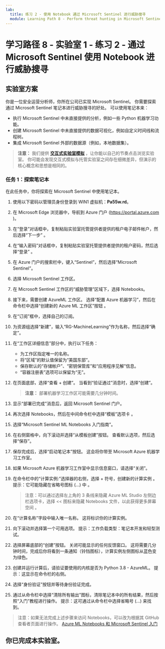 ```yaml
---
lab:
  title: 练习 2 - 使用 Notebook 通过 Microsoft Sentinel 进行威胁搜寻
  module: Learning Path 8 - Perform threat hunting in Microsoft Sentinel
---
```


# 学习路径 8 - 实验室 1 - 练习 2 - 通过 Microsoft Sentinel 使用 Notebook 进行威胁搜寻

## 实验室方案

你是一位安全运营分析师，你所在公司已实现 Microsoft Sentinel。 你需要探索通过 Microsoft Sentinel 笔记本进行威胁搜寻的好处。 可以使用笔记本来：

- 执行 Microsoft Sentinel 中未直接提供的分析，例如一些 Python 机器学习功能。
- 创建 Microsoft Sentinel 中未直接提供的数据可视化，例如自定义时间线和流程树。
- 集成 Microsoft Sentinel 外部的数据源（例如，本地数据集）。

>**注意：** 我们提供 **[交互式实验室模拟](https://mslabs.cloudguides.com/guides/SC-200%20Lab%20Simulation%20-%20Hunt%20for%20threats%20using%20notebooks%20in%20Microsoft%20Sentinel)** ，让你能以自己的节奏点击浏览实验室。 你可能会发现交互式模拟与托管实验室之间存在细微差异，但演示的核心概念和思想是相同的。 

### 任务 1：探索笔记本

在此任务中，你将探索在 Microsoft Sentinel 中使用笔记本。

1. 使用以下密码以管理员身份登录到 WIN1 虚拟机：**Pa55w.rd**。  

1. 在 Microsoft Edge 浏览器中，导航到 Azure 门户 (https://portal.azure.com )。

1. 在“登录”对话框中，复制粘贴实验室托管提供者提供的租户电子邮件帐户，然后选择“下一步”  。

1. 在“输入密码”对话框中，复制粘贴实验室托管提供者提供的租户密码，然后选择“登录”  。

1. 在 Azure 门户的搜索栏中，键入“Sentinel”，然后选择“Microsoft Sentinel”。

1. 选择 Microsoft Sentinel 工作区。

1. 在 Microsoft Sentinel 工作区的“威胁管理”区域下，选择 Notebooks。

1. 接下来，需要创建 AzureML 工作区。 选择“配置 Azure 机器学习”，然后在命令栏中选择“创建新的 Azure ML 工作区”按钮 。

1. 在“订阅”框中，选择自己的订阅。

1. 为资源组选择“新建”，输入“RG-MachineLearning”作为名称，然后选择“确定”。 

1. 在“工作区详细信息”部分中，执行以下任务：

     - 为工作区指定唯一的名称。
     - 将“区域”的默认值保留为“美国东部”。
     - 保存默认的“存储帐户”、“密钥保管库”和“应用程序见解”信息。
     - “容器注册表”选项可以保留为“无”。

1. 在页面底部，选择“查看 + 创建”。 当看到“验证通过”消息时，选择“创建”。 

     >**注意：** 部署机器学习工作区可能需要几分钟时间。

1. 显示“部署已完成”消息后，返回 Microsoft Sentinel 门户。

1. 再次选择 Notebooks，然后在中间命令栏中选择“模板”选项卡 。 

1. 选择“Microsoft Sentinel ML Notebooks 入门指南”。 

1. 在右侧窗格中，向下滚动并选择“从模板创建”按钮。 查看默认选项，然后选择“保存”。

1. 保存完成后，选择“启动笔记本”按钮。 这会将你带至 Microsoft Azure 机器学习工作室。

1. 如果 Microsoft Azure 机器学习工作室中显示信息窗口，请选择“关闭”。

1. 在命令栏中的“计算实例:”选择器的右侧，选择 + 符号，创建新的计算实例 。 提示：它可能隐藏在省略号图标 (...) 中 。

     >注意：可以通过选择左上角的 3 条线来隐藏 Azure ML Studio 左侧边栏选项卡，选择 << 图标来隐藏 Notebooks 文件，以此获得更多屏幕空间 。

1. 在“计算名称”字段中输入唯一名称。 这将标识你的计算实例。

1. 向下滚动并选择第一个可用选项。 提示：工作负载类型：笔记本开发和轻型测试。

1. 选择屏幕底部的“创建”按钮。 关闭可能显示的任何反馈窗口。 这将需要几分钟时间，完成后你将看到一条通知（铃铛图标），计算实例左侧图标从蓝色变为绿色。

1. 创建并运行计算后，请验证要使用的内核是否为 Python 3.8 - AzureML。 提示：这显示在命令栏的右侧。

1. 选择“身份验证”按钮并等待身份验证完成。

1. 通过从命令栏中选择“清除所有输出”图标，清除笔记本中的所有结果，然后按照“入门”教程进行操作。 提示：这可通过从命令栏中选择省略号 (...) 来找到。

>注意：如果无法完成上述步骤来访问 Notebooks，可以改为根据其 GitHub 查看者页面进行操作。 [Azure ML Notebooks 和 Microsoft Sentinel 入门](https://nbviewer.org/github/Azure/Azure-Sentinel-Notebooks/blob/master/A%20Getting%20Started%20Guide%20For%20Azure%20Sentinel%20ML%20Notebooks.ipynb) 

## 你已完成本实验室。
